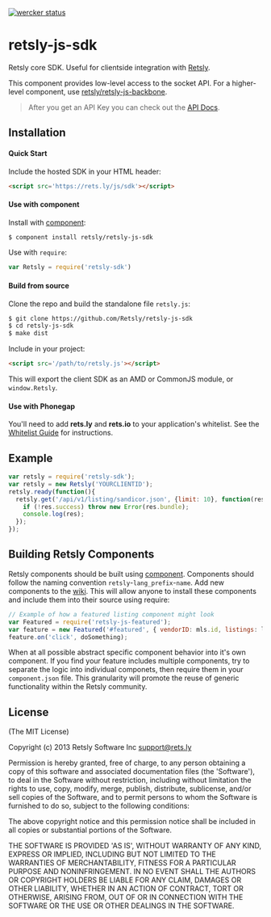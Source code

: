 [![wercker status](https://app.wercker.com/status/0fdacfc21927ee822804af8c7887568d/s/ "wercker status")](https://app.wercker.com/project/bykey/0fdacfc21927ee822804af8c7887568d)

# retsly-js-sdk

Retsly core SDK. Useful for clientside integration with [Retsly](http://rets.ly).

This component provides low-level access to the socket API. For a higher-level
component, use [retsly/retsly-js-backbone](https://github.com/retsly/retsly-js-backbone).

> After you get an API Key you can check out the [API Docs](http://rets.ly/docs).

## Installation

#### Quick Start

Include the hosted SDK in your HTML header:

```html
<script src='https://rets.ly/js/sdk'></script>
```

#### Use with component

Install with [component](https://github.com/component/component):

```bash
$ component install retsly/retsly-js-sdk
```

Use with `require`:

```js
var Retsly = require('retsly-sdk')
```

#### Build from source

Clone the repo and build the standalone file `retsly.js`:

```bash
$ git clone https://github.com/Retsly/retsly-js-sdk
$ cd retsly-js-sdk
$ make dist
```

Include in your project:

```html
<script src='/path/to/retsly.js'></script>
```

This will export the client SDK as an AMD or CommonJS module,
or `window.Retsly`.

#### Use with Phonegap

You'll need to add **rets.ly** and **rets.io** to your application's whitelist.
See the [Whitelist Guide](http://docs.phonegap.com/en/3.1.0/guide_appdev_whitelist_index.md.html)
for instructions.


## Example

```js
var retsly = require('retsly-sdk');
var retsly = new Retsly('YOURCLIENTID');
retsly.ready(function(){
  retsly.get('/api/v1/listing/sandicor.json', {limit: 10}, function(res){
    if (!res.success) throw new Error(res.bundle);
    console.log(res);
  });
});
```

## Building Retsly Components

Retsly components should be built using
[component](https://github.com/component/component). Components should
follow the naming convention `retsly`-`lang_prefix`-`name`. Add new
components to the [wiki](https://github.com/Retsly/retsly-js-sdk/wiki/Component-List).
This will allow anyone to install these components and include them into
their source using require:

```js
// Example of how a featured listing component might look
var Featured = require('retsly-js-featured');
var feature = new Featured('#featured', { vendorID: mls.id, listings: listings, limit: 10 });
feature.on('click', doSomething);
```

When at all possible abstract specific component behavior into it's own
component. If you find your feature includes multiple components, try to
separate the logic into individual componets, then require them in your
`component.json` file. This granularity will promote the reuse of generic
functionality within the Retsly community.

## License

(The MIT License)

Copyright (c) 2013 Retsly Software Inc <support@rets.ly>

Permission is hereby granted, free of charge, to any person obtaining a
copy of this software and associated documentation files (the 'Software'),
to deal in the Software without restriction, including without limitation
the rights to use, copy, modify, merge, publish, distribute, sublicense,
and/or sell copies of the Software, and to permit persons to whom the
Software is furnished to do so, subject to the following conditions:

The above copyright notice and this permission notice shall be included
in all copies or substantial portions of the Software.

THE SOFTWARE IS PROVIDED 'AS IS', WITHOUT WARRANTY OF ANY KIND, EXPRESS
OR IMPLIED, INCLUDING BUT NOT LIMITED TO THE WARRANTIES OF MERCHANTABILITY,
FITNESS FOR A PARTICULAR PURPOSE AND NONINFRINGEMENT. IN NO EVENT SHALL
THE AUTHORS OR COPYRIGHT HOLDERS BE LIABLE FOR ANY CLAIM, DAMAGES OR OTHER
LIABILITY, WHETHER IN AN ACTION OF CONTRACT, TORT OR OTHERWISE, ARISING
FROM, OUT OF OR IN CONNECTION WITH THE SOFTWARE OR THE USE OR OTHER
DEALINGS IN THE SOFTWARE.
